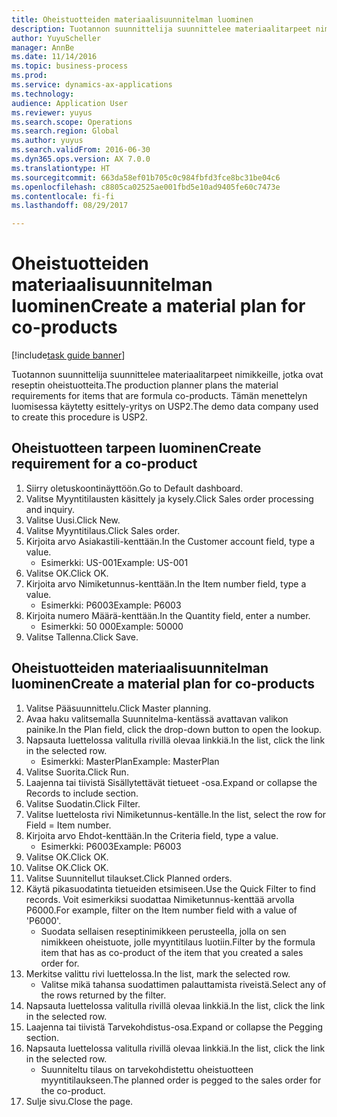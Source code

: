 ```yaml
--- 
title: Oheistuotteiden materiaalisuunnitelman luominen
description: Tuotannon suunnittelija suunnittelee materiaalitarpeet nimikkeille, jotka ovat reseptin oheistuotteita.
author: YuyuScheller
manager: AnnBe
ms.date: 11/14/2016
ms.topic: business-process
ms.prod: 
ms.service: dynamics-ax-applications
ms.technology: 
audience: Application User
ms.reviewer: yuyus
ms.search.scope: Operations
ms.search.region: Global
ms.author: yuyus
ms.search.validFrom: 2016-06-30
ms.dyn365.ops.version: AX 7.0.0
ms.translationtype: HT
ms.sourcegitcommit: 663da58ef01b705c0c984fbfd3fce8bc31be04c6
ms.openlocfilehash: c8805ca02525ae001fbd5e10ad9405fe60c7473e
ms.contentlocale: fi-fi
ms.lasthandoff: 08/29/2017

---
```

# <a name="create-a-material-plan-for-co-products"></a><span data-ttu-id="0b687-103">Oheistuotteiden materiaalisuunnitelman luominen</span><span class="sxs-lookup"><span data-stu-id="0b687-103">Create a material plan for co-products</span></span>

[!include[task guide banner](../../includes/task-guide-banner.md)]

<span data-ttu-id="0b687-104">Tuotannon suunnittelija suunnittelee materiaalitarpeet nimikkeille, jotka ovat reseptin oheistuotteita.</span><span class="sxs-lookup"><span data-stu-id="0b687-104">The production planner plans the material requirements for items that are formula co-products.</span></span> <span data-ttu-id="0b687-105">Tämän menettelyn luomisessa käytetty esittely-yritys on USP2.</span><span class="sxs-lookup"><span data-stu-id="0b687-105">The demo data company used to create this procedure is USP2.</span></span>


## <a name="create-requirement-for-a-co-product"></a><span data-ttu-id="0b687-106">Oheistuotteen tarpeen luominen</span><span class="sxs-lookup"><span data-stu-id="0b687-106">Create requirement for a co-product</span></span>
1. <span data-ttu-id="0b687-107">Siirry oletuskoontinäyttöön.</span><span class="sxs-lookup"><span data-stu-id="0b687-107">Go to Default dashboard.</span></span>
2. <span data-ttu-id="0b687-108">Valitse Myyntitilausten käsittely ja kysely.</span><span class="sxs-lookup"><span data-stu-id="0b687-108">Click Sales order processing and inquiry.</span></span>
3. <span data-ttu-id="0b687-109">Valitse Uusi.</span><span class="sxs-lookup"><span data-stu-id="0b687-109">Click New.</span></span>
4. <span data-ttu-id="0b687-110">Valitse Myyntitilaus.</span><span class="sxs-lookup"><span data-stu-id="0b687-110">Click Sales order.</span></span>
5. <span data-ttu-id="0b687-111">Kirjoita arvo Asiakastili-kenttään.</span><span class="sxs-lookup"><span data-stu-id="0b687-111">In the Customer account field, type a value.</span></span>
    * <span data-ttu-id="0b687-112">Esimerkki: US-001</span><span class="sxs-lookup"><span data-stu-id="0b687-112">Example: US-001</span></span>  
6. <span data-ttu-id="0b687-113">Valitse OK.</span><span class="sxs-lookup"><span data-stu-id="0b687-113">Click OK.</span></span>
7. <span data-ttu-id="0b687-114">Kirjoita arvo Nimiketunnus-kenttään.</span><span class="sxs-lookup"><span data-stu-id="0b687-114">In the Item number field, type a value.</span></span>
    * <span data-ttu-id="0b687-115">Esimerkki: P6003</span><span class="sxs-lookup"><span data-stu-id="0b687-115">Example: P6003</span></span>  
8. <span data-ttu-id="0b687-116">Kirjoita numero Määrä-kenttään.</span><span class="sxs-lookup"><span data-stu-id="0b687-116">In the Quantity field, enter a number.</span></span>
    * <span data-ttu-id="0b687-117">Esimerkki: 50 000</span><span class="sxs-lookup"><span data-stu-id="0b687-117">Example: 50000</span></span>  
9. <span data-ttu-id="0b687-118">Valitse Tallenna.</span><span class="sxs-lookup"><span data-stu-id="0b687-118">Click Save.</span></span>

## <a name="create-a-material-plan-for-co-products"></a><span data-ttu-id="0b687-119">Oheistuotteiden materiaalisuunnitelman luominen</span><span class="sxs-lookup"><span data-stu-id="0b687-119">Create a material plan for co-products</span></span>
1. <span data-ttu-id="0b687-120">Valitse Pääsuunnittelu.</span><span class="sxs-lookup"><span data-stu-id="0b687-120">Click Master planning.</span></span>
2. <span data-ttu-id="0b687-121">Avaa haku valitsemalla Suunnitelma-kentässä avattavan valikon painike.</span><span class="sxs-lookup"><span data-stu-id="0b687-121">In the Plan field, click the drop-down button to open the lookup.</span></span>
3. <span data-ttu-id="0b687-122">Napsauta luettelossa valitulla rivillä olevaa linkkiä.</span><span class="sxs-lookup"><span data-stu-id="0b687-122">In the list, click the link in the selected row.</span></span>
    * <span data-ttu-id="0b687-123">Esimerkki: MasterPlan</span><span class="sxs-lookup"><span data-stu-id="0b687-123">Example: MasterPlan</span></span>  
4. <span data-ttu-id="0b687-124">Valitse Suorita.</span><span class="sxs-lookup"><span data-stu-id="0b687-124">Click Run.</span></span>
5. <span data-ttu-id="0b687-125">Laajenna tai tiivistä Sisällytettävät tietueet -osa.</span><span class="sxs-lookup"><span data-stu-id="0b687-125">Expand or collapse the Records to include section.</span></span>
6. <span data-ttu-id="0b687-126">Valitse Suodatin.</span><span class="sxs-lookup"><span data-stu-id="0b687-126">Click Filter.</span></span>
7. <span data-ttu-id="0b687-127">Valitse luettelosta rivi Nimiketunnus-kentälle.</span><span class="sxs-lookup"><span data-stu-id="0b687-127">In the list, select the row for Field = Item number.</span></span>
8. <span data-ttu-id="0b687-128">Kirjoita arvo Ehdot-kenttään.</span><span class="sxs-lookup"><span data-stu-id="0b687-128">In the Criteria field, type a value.</span></span>
    * <span data-ttu-id="0b687-129">Esimerkki: P6003</span><span class="sxs-lookup"><span data-stu-id="0b687-129">Example: P6003</span></span>  
9. <span data-ttu-id="0b687-130">Valitse OK.</span><span class="sxs-lookup"><span data-stu-id="0b687-130">Click OK.</span></span>
10. <span data-ttu-id="0b687-131">Valitse OK.</span><span class="sxs-lookup"><span data-stu-id="0b687-131">Click OK.</span></span>
11. <span data-ttu-id="0b687-132">Valitse Suunnitellut tilaukset.</span><span class="sxs-lookup"><span data-stu-id="0b687-132">Click Planned orders.</span></span>
12. <span data-ttu-id="0b687-133">Käytä pikasuodatinta tietueiden etsimiseen.</span><span class="sxs-lookup"><span data-stu-id="0b687-133">Use the Quick Filter to find records.</span></span> <span data-ttu-id="0b687-134">Voit esimerkiksi suodattaa Nimiketunnus-kenttää arvolla P6000.</span><span class="sxs-lookup"><span data-stu-id="0b687-134">For example, filter on the Item number field with a value of 'P6000'.</span></span>
    * <span data-ttu-id="0b687-135">Suodata sellaisen reseptinimikkeen perusteella, jolla on sen nimikkeen oheistuote, jolle myyntitilaus luotiin.</span><span class="sxs-lookup"><span data-stu-id="0b687-135">Filter by the formula item that has as co-product of the item that you created a sales order for.</span></span>  
13. <span data-ttu-id="0b687-136">Merkitse valittu rivi luettelossa.</span><span class="sxs-lookup"><span data-stu-id="0b687-136">In the list, mark the selected row.</span></span>
    * <span data-ttu-id="0b687-137">Valitse mikä tahansa suodattimen palauttamista riveistä.</span><span class="sxs-lookup"><span data-stu-id="0b687-137">Select any of the rows returned by the filter.</span></span>  
14. <span data-ttu-id="0b687-138">Napsauta luettelossa valitulla rivillä olevaa linkkiä.</span><span class="sxs-lookup"><span data-stu-id="0b687-138">In the list, click the link in the selected row.</span></span>
15. <span data-ttu-id="0b687-139">Laajenna tai tiivistä Tarvekohdistus-osa.</span><span class="sxs-lookup"><span data-stu-id="0b687-139">Expand or collapse the Pegging section.</span></span>
16. <span data-ttu-id="0b687-140">Napsauta luettelossa valitulla rivillä olevaa linkkiä.</span><span class="sxs-lookup"><span data-stu-id="0b687-140">In the list, click the link in the selected row.</span></span>
    * <span data-ttu-id="0b687-141">Suunniteltu tilaus on tarvekohdistettu oheistuotteen myyntitilaukseen.</span><span class="sxs-lookup"><span data-stu-id="0b687-141">The planned order is pegged to the sales order for the co-product.</span></span>  
17. <span data-ttu-id="0b687-142">Sulje sivu.</span><span class="sxs-lookup"><span data-stu-id="0b687-142">Close the page.</span></span>


